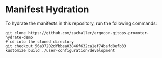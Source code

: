 # Manifest Hydration

To hydrate the manifests in this repository, run the following commands:

```shell
git clone https://github.com/zachaller/argocon-gitops-promoter-hydrate-demo
# cd into the cloned directory
git checkout 56a37202dfbbea03846f632ca1ef74bafd8efb33
kustomize build ./user-configuration/development
```
